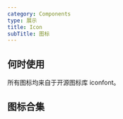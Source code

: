 ```yaml
---
category: Components
type: 展示
title: Icon 
subTitle: 图标
---
```


## 何时使用
所有图标均来自于开源图标库 iconfont。

## 图标合集

